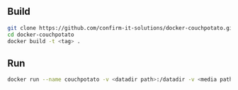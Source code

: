 ## Build

```bash
git clone https://github.com/confirm-it-solutions/docker-couchpotato.git
cd docker-couchpotato
docker build -t <tag> .
```

## Run

```bash
docker run --name couchpotato -v <datadir path>:/datadir -v <media path>:/media confirm/couchpotato
```
